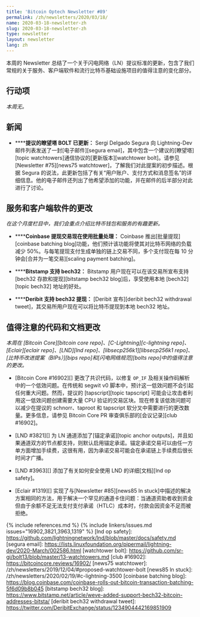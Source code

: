 ```yaml
---
title: 'Bitcoin Optech Newsletter #89'
permalink: /zh/newsletters/2020/03/18/
name: 2020-03-18-newsletter-zh
slug: 2020-03-18-newsletter-zh
type: newsletter
layout: newsletter
lang: zh
---
```

本周的 Newsletter 总结了一个关于闪电网络（LN）提议标准的更新，包含了我们常规的关于服务、客户端软件和流行比特币基础设施项目的值得注意的变化部分。

## 行动项

*本周无。*

## 新闻

- **<!--proposed-watchtower-bolt-has-been-updated-->****提议的瞭望塔 BOLT 已更新：** Sergi Delgado Segura 向 Lightning-Dev 邮件列表发送了一封[电子邮件][segura email]，其中包含一个建议的[瞭望塔][topic watchtowers]通信协议的[更新版本][watchtower bolt]。请参见 [Newsletter #75][news75 watchtower]，了解我们对此提案的初步描述。根据 Segura 的说法，此更新包括了有关“用户账户、支付方式和消息签名”的详细信息。他的电子邮件还列出了他希望添加的功能，并在邮件的后半部分对此进行了讨论。

## 服务和客户端软件的更改

*在这个月度栏目中，我们会重点介绍比特币钱包和服务的有趣更新。*

- **<!--coinbase-withdrawal-transactions-now-using-batching-->****Coinbase 提现交易现在使用批量处理：** Coinbase 推出[批量提现][coinbase batching blog]功能，他们预计该功能将使其对比特币网络的负载减少 50%。与每笔提现支付生成单独的链上交易不同，多个支付现在每 10 分钟会[合并为一笔交易][scaling payment batching]。

- **<!--bitstamp-supports-bech32-->****Bitstamp 支持 bech32：** Bitstamp 用户现在可以在该交易所宣布支持 [bech32 存款和提现][bitstamp bech32 blog]后，享受使用本地 [bech32][topic bech32] 地址的好处。

- **<!--deribit-supports-bech32-withdrawals-->****Deribit 支持 bech32 提现：** [Deribit 宣布][deribit bech32 withdrawal tweet]，其交易所用户现在可以将比特币提现到本地 bech32 地址。

## 值得注意的代码和文档更改

*本周在 [Bitcoin Core][bitcoin core repo]、[C-Lightning][c-lightning repo]、[Eclair][eclair repo]、[LND][lnd repo]、[libsecp256k1][libsecp256k1 repo]、[比特币改进提案（BIPs）][bips repo]和[闪电网络规范][bolts repo]中的值得注意的更改。*

- [Bitcoin Core #16902][] 更改了共识代码，以修复 `OP_IF` 及相关操作码解析中的一个低效问题。在传统和 segwit v0 脚本中，预计这一低效问题不会引起任何重大问题。然而，提议的 [tapscript][topic tapscript] 可能会让攻击者利用这一低效问题创建需要大量 CPU 验证的交易区块。现在修复该低效问题可以减少在提议的 schnorr、taproot 和 tapscript 软分叉中需要进行的更改数量。更多信息，请参见 Bitcoin Core PR 审查俱乐部的[会议记录][club #16902]。

- [LND #3821][] 为 LN 通道添加了[锚定承诺][topic anchor outputs]，并且如果通道双方的节点都支持，则默认启用锚定承诺。锚定承诺交易可以由任一方单方面增加手续费，这很有用，因为承诺交易可能会在承诺链上手续费后很长时间才广播。

- [LND #3963][] 添加了有关如何安全使用 LND 的详细[文档][lnd op safety]。

- [Eclair #1319][] 实现了与[Newsletter #85][news85 ln stuck]中描述的解决方案相同的方法，用于解决一个罕见的通道卡住问题：当通道资助者收到资金但由于余额不足无法支付支付承诺（HTLC）成本时，付款会因资金不足而被拒绝。

{% include references.md %}
{% include linkers/issues.md issues="16902,3821,3963,1319" %}
[lnd op safety]: https://github.com/lightningnetwork/lnd/blob/master/docs/safety.md
[segura email]: https://lists.linuxfoundation.org/pipermail/lightning-dev/2020-March/002586.html
[watchtower bolt]: https://github.com/sr-gi/bolt13/blob/master/13-watchtowers.md
[club #16902]: https://bitcoincore.reviews/16902/
[news75 watchtower]: /zh/newsletters/2019/12/04/#proposed-watchtower-bolt
[news85 ln stuck]: /zh/newsletters/2020/02/19/#c-lightning-3500
[coinbase batching blog]: https://blog.coinbase.com/coinbase-rolls-out-bitcoin-transaction-batching-5f6d09b8b045
[bitstamp bech32 blog]: https://www.bitstamp.net/article/weve-added-support-bech32-bitcoin-addresses-bitsta/
[deribit bech32 withdrawal tweet]: https://twitter.com/DeribitExchange/status/1234904442169851909
